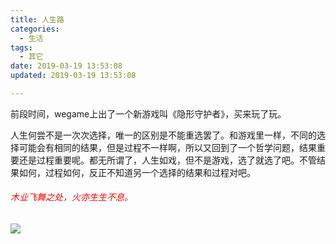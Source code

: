 ```yaml
---
title: 人生路
categories:
  - 生活
tags:
  - 其它
date: 2019-03-19 13:53:08
updated: 2019-03-19 13:53:08

---
```

前段时间，wegame上出了一个新游戏叫《隐形守护者》，买来玩了玩。

人生何尝不是一次次选择，唯一的区别是不能重选罢了。和游戏里一样，不同的选择可能会有相同的结果，但是过程不一样啊，所以又回到了一个哲学问题，结果重要还是过程重要呢。都无所谓了，人生如戏，但不是游戏，选了就选了吧。不管结果如何，过程如何，反正不知道另一个选择的结果和过程对吧。


###### <font color = red>木业飞舞之处，火亦生生不息。</font>
![](https://blog-1301153828.cos.ap-shanghai.myqcloud.com/huoying.jpg)

